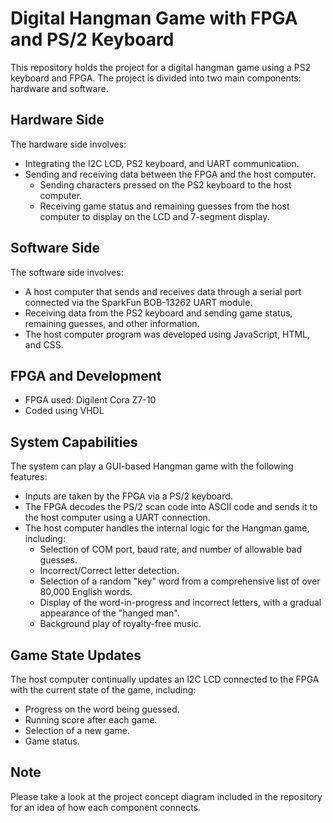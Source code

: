 # Digital Hangman Game with FPGA and PS/2 Keyboard

This repository holds the project for a digital hangman game using a PS2 keyboard and FPGA. The project is divided into two main components: hardware and software.

## Hardware Side

The hardware side involves:
- Integrating the I2C LCD, PS2 keyboard, and UART communication.
- Sending and receiving data between the FPGA and the host computer.
  - Sending characters pressed on the PS2 keyboard to the host computer.
  - Receiving game status and remaining guesses from the host computer to display on the LCD and 7-segment display.

## Software Side

The software side involves:
- A host computer that sends and receives data through a serial port connected via the SparkFun BOB-13262 UART module.
- Receiving data from the PS2 keyboard and sending game status, remaining guesses, and other information.
- The host computer program was developed using JavaScript, HTML, and CSS.

## FPGA and Development

- FPGA used: Digilent Cora Z7-10
- Coded using VHDL

## System Capabilities

The system can play a GUI-based Hangman game with the following features:
- Inputs are taken by the FPGA via a PS/2 keyboard.
- The FPGA decodes the PS/2 scan code into ASCII code and sends it to the host computer using a UART connection.
- The host computer handles the internal logic for the Hangman game, including:
  - Selection of COM port, baud rate, and number of allowable bad guesses.
  - Incorrect/Correct letter detection.
  - Selection of a random "key" word from a comprehensive list of over 80,000 English words.
  - Display of the word-in-progress and incorrect letters, with a gradual appearance of the "hanged man".
  - Background play of royalty-free music.

## Game State Updates

The host computer continually updates an I2C LCD connected to the FPGA with the current state of the game, including:
- Progress on the word being guessed.
- Running score after each game.
- Selection of a new game.
- Game status.

## Note

Please take a look at the project concept diagram included in the repository for an idea of how each component connects.